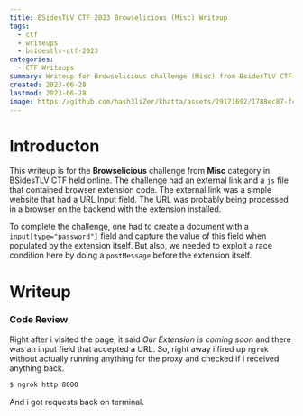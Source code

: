 ```yaml
---
title: BSidesTLV CTF 2023 Browselicious (Misc) Writeup
tags:
  - ctf
  - writeups
  - bsidestlv-ctf-2023
categories:
  - CTF Writeups
summary: Writeup for Browselicious challenge (Misc) from BsidesTLV CTF 2023
created: 2023-06-28
lastmod: 2023-06-28
image: https://github.com/hash3liZer/khatta/assets/29171692/1788ec87-fc59-49a7-a035-ec767504fb3d
---
```


# Introducton
This writeup is for the **Browselicious** challenge from **Misc** category in BSidesTLV CTF held online. The challenge had an external link and a `js` file that contained browser extension code. The external link was a simple website that had a URL Input field. The URL was probably being processed in a browser on the backend with the extension installed.

To complete the challenge, one had to create a document with a `input[type="password"]` field and capture the value of this field when populated by the extension itself. But also, we needed to exploit a race condition here by doing a `postMessage` before the extension itself.

# Writeup
### Code Review
Right after i visited the page, it said _Our Extension is coming soon_ and there was an input field that accepted a URL. So, right away i fired up `ngrok` without actually running anything for the proxy and checked if i received anything back.

```bash
$ ngrok http 8000
```

And i got requests back on terminal.

